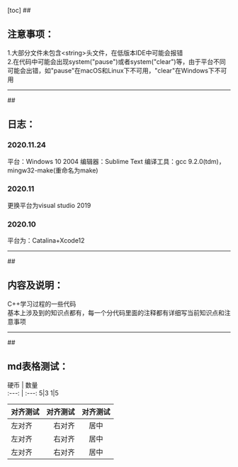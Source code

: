 [toc]
##<h2>注意事项：</h2>
1.大部分文件未包含&lt;string&gt;头文件，在低版本IDE中可能会报错  
2.在代码中可能会出现system("pause")或者system("clear")等，由于平台不同可能会出错，如"pause"在macOS和Linux下不可用，"clear"在Windows下不可用  

---  
##<h2>日志：</h2>
<h3>2020.11.24</h3>
平台：Windows 10 2004
编辑器：Sublime Text
编译工具：gcc 9.2.0(tdm)，mingw32-make(重命名为make)  
<h3>2020.11</h3>
更换平台为visual studio 2019  
<h3>2020.10</h3>
平台为：Catalina+Xcode12  
  
---
##<h2>内容及说明：</h2>
C++学习过程的一些代码  
基本上涉及到的知识点都有，每一个分代码里面的注释都有详细写当前知识点和注意事项  
 
---  
##<h2>md表格测试：</h2>
硬币 | 数量  
:---: | :---:
5|3
1|5

对齐测试|对齐测试|对齐测试
---|---:|:---:
左对齐|右对齐|居中
左对齐|右对齐|居中
左对齐|右对齐|居中


